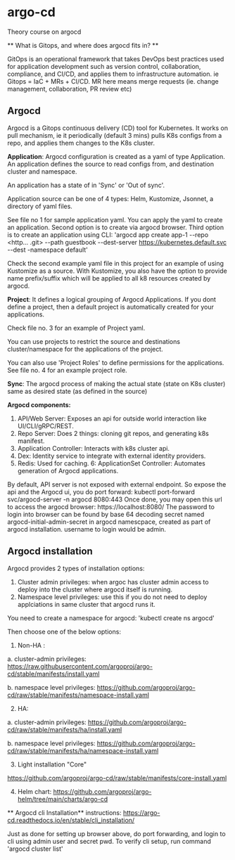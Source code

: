 # argo-cd
Theory course on argocd

** What is Gitops, and where does argocd fits in? **

GitOps is an operational framework that takes DevOps best practices used for application 
development such as version control, collaboration, compliance, and CI/CD, and applies 
them to infrastructure automation. ie Gitops = IaC + MRs + CI/CD. 
MR here means merge requests (ie. change management, collaboration, PR review etc)

## Argocd

Argocd is a Gitops continuous delivery (CD) tool for Kubernetes. 
It works on pull mechanism, ie it periodically (default 3 mins) pulls K8s configs 
from a repo, and applies them changes to the K8s cluster.

**Application**: Argocd configuration is created as a yaml of type Application. 
An application defines the source to read configs from, and destination cluster and namespace.

An application has a state of in 'Sync' or 'Out of sync'.

Application source can be one of 4 types: Helm, Kustomize, Jsonnet, a directory of yaml files.

See file no 1 for sample application yaml. You can apply the yaml to create an application.
Second option is to create via argocd browser.
Third option is to create an application using CLI: 
'argocd app create app-1 --repo <http... .git>
--path guestbook --dest-server https://kubernetes.default.svc --dest -namespace default'

Check the second example yaml file in this project for an example of using Kustomize as a source.
With Kustomize, you also have the option to provide name prefix/suffix which will be
applied to all k8 resources created by argocd.

**Project**: It defines a logical grouping of Argocd Applications. If you dont define a 
project, then a default project is automatically created for your applications.

Check file no. 3 for an example of Project yaml.

You can use projects to restrict the source and destinations cluster/namespace
for the applications of the project.

You can also use 'Project Roles' to define permissions for the applications.
See file no. 4 for an example project role. 

**Sync**: The argocd process of making the actual state (state on K8s cluster) same
as desired state (as defined in the source)

**Argocd components:**

1. API/Web Server: Exposes an api for outside world interaction like UI/CLI/gRPC/REST.
2. Repo Server: Does 2 things: cloning git repos, and generating k8s manifest.
3. Application Controller: Interacts with k8s cluster api.
4. Dex: Identity service to integrate with external identity providers.
5. Redis: Used for caching.
6: ApplicationSet Controller: Automates generation of Argocd applications.
 
By default, API server is not exposed with external endpoint. So expose the api and the Argocd ui,
you do port forward: kubectl port-forward svc/argocd-server -n argocd 8080:443
Once done, you may open this url to access the argocd browser: https://localhost:8080/ 
The password to login into browser can be found by base 64 decoding secret named 
argocd-initial-admin-secret in argocd namescpace, created as part of argocd installation.
username to login would be admin.

## Argocd installation

Argocd provides 2 types of installation options:
1. Cluster admin privileges: when argoc has cluster admin access to deploy into the cluster where argocd itself is running.
2. Namespace level privileges: use this if you do not need to deploy applciations in same cluster that argocd runs it. 

You need to create a namespace for argocd: 'kubectl create ns argocd'

Then choose one of the below options:

1. Non-HA :

a. cluster-admin privileges: https://raw.githubusercontent.com/argoproj/argo-cd/stable/manifests/install.yaml

b. namespace level privileges: https://github.com/argoproj/argo-cd/raw/stable/manifests/namespace-install.yaml


2. HA:

a. cluster-admin privileges: https://github.com/argoproj/argo-cd/raw/stable/manifests/ha/install.yaml

b. namespace level privileges: https://github.com/argoproj/argo-cd/raw/stable/manifests/ha/namespace-install.yaml

3. Light installation "Core"

https://github.com/argoproj/argo-cd/raw/stable/manifests/core-install.yaml

4. Helm chart: https://github.com/argoproj/argo-helm/tree/main/charts/argo-cd


** Argocd cli Installation** instructions: https://argo-cd.readthedocs.io/en/stable/cli_installation/

Just as done for setting up browser above, do port forwarding, and login to cli using
admin user and secret pwd. To verify cli setup, run command 'argocd cluster list'




